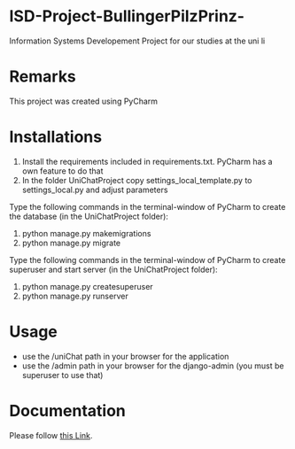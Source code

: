 # ISD-Project-BullingerPilzPrinz-
Information Systems Developement Project for our studies at the uni li

# Remarks
This project was created using PyCharm

# Installations
1. Install the requirements included in requirements.txt. PyCharm has a own feature to do that
1. In the folder UniChatProject copy settings_local_template.py to settings_local.py and adjust parameters


Type the following commands in the terminal-window of PyCharm to create the database 
(in the UniChatProject folder):
1. python manage.py makemigrations
1. python manage.py migrate

Type the following commands in the terminal-window of PyCharm to create superuser and start server
(in the UniChatProject folder):
1. python manage.py createsuperuser
1. python manage.py runserver

# Usage
* use the /uniChat path in your browser for the application
* use the /admin path in your browser for the django-admin (you must be superuser to use that) 

# Documentation
Please follow [this Link](https://github.com/MaxPrinz/UniChat/wiki).
